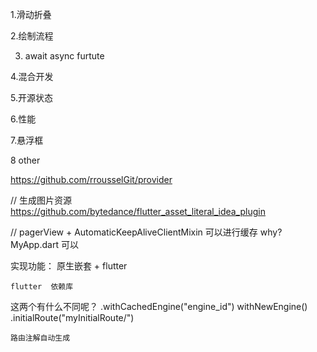 
  1.滑动折叠

  2.绘制流程

  3. await  async  furtute

  4.混合开发

  5.开源状态

  6.性能

  7.悬浮框

  8 other





   https://github.com/rrousselGit/provider

   // 生成图片资源
   https://github.com/bytedance/flutter_asset_literal_idea_plugin

   // pagerView  +  AutomaticKeepAliveClientMixin  可以进行缓存   why?
   MyApp.dart 可以



   实现功能：
         原生嵌套 + flutter


    flutter  依赖库



   这两个有什么不同呢？
    .withCachedEngine("engine_id")
    withNewEngine()
        .initialRoute("myInitialRoute/")


    路由注解自动生成

